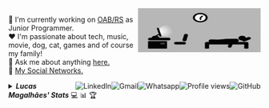 <!-- <h2 align="center">Hello World! :earth_americas:</h2> -->

<a href="#">
    <img src="https://github.com/lucasrmagalhaes/lucasrmagalhaes/blob/master/assets/days.gif" title="day++" width="245px" height="88" align="right" alt="Routine">
</a>

:department_store: I'm currently working on <a href="https://www.oabrs.org.br/">OAB/RS</a> as Junior Programmer.
<br />
:heart: I'm passionate about tech, music, movie, dog, cat, games and of course my family!
<br />
:speech_balloon: Ask me about anything <a href="https://github.com/lucasrmagalhaes/lucasrmagalhaes/issues">here.</a>
<br />
:link: <a href="https://linktr.ee/lucasrmagalhaes">My Social Networks.</a>

<a href="https://github.com/lucasrmagalhaes">
    <img src="https://img.shields.io/github/followers/lucasrmagalhaes?label=follow&style=social" height="22" title="Follow me" align="right" alt="GitHub">
</a>

<img src="https://komarev.com/ghpvc/?username=lucasrmagalhaes&label=Profile%20views&color=0e75b6&style=flat-square&color=yellow" title="Profile views" align="right" alt="Profile views" />

<a href="https://api.whatsapp.com/send?phone=5551986114520">
    <img src="https://img.shields.io/badge/-Whatsapp-4CA143?style=flat-square&labelColor=4CA143&logo=whatsapp&logoColor=white" title="Text me" align="right" alt="Whatsapp">
</a>

<a href="mailto:lucasdarosa.ti@gmail.com">
    <img src="https://img.shields.io/badge/-Gmail-c14438?style=flat-square&logo=Gmail&logoColor=white" title="Send me an email" align="right" alt="Gmail">
</a>

<a href="https://www.linkedin.com/in/lucasrmagalhaes/">
    <img src="https://img.shields.io/badge/-LinkedIn-blue?style=flat-square&logo=Linkedin&logoColor=white" title="My Social Network" align="right" alt="LinkedIn">
</a>

<details title="Lucas Magalhães' Stats">
    <br />
    <summary align="left"><strong><i>Lucas Magalhães' Stats</i></strong> 💻 📊 🏆</summary>
    <p>
        <img 
             src="https://github-readme-stats.vercel.app/api/top-langs/?username=lucasrmagalhaes&langs_count=8&layout=compact&theme=gruvbox" 
             height="200px"
             align="left"
             title="Lucas Magalhães' Most Used Languages"
        /> 
        <img 
             src="https://github-stats-alpha.vercel.app/api/?username=lucasrmagalhaes"
             height="200px"
             title="Lucas Magalhães' Stats"
        />
    </p>
    <p>
        <img 
             src="https://github-profile-trophy.vercel.app/?username=lucasrmagalhaes&column=8&theme=gruvbox&margin-w=5&no-frame=true" 
             width="100%"
             align="left"
             title="Lucas Magalhães's Trophies"
        />
    </p>
</details>
